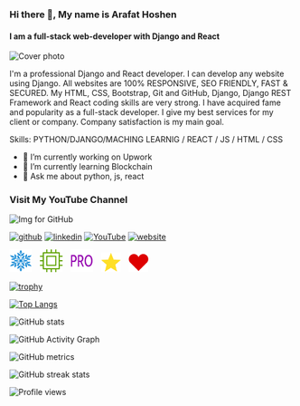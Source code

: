 ### Hi there 👋, My name is Arafat Hoshen
#### I am a full-stack web-developer with Django and React

![Cover photo](https://user-images.githubusercontent.com/74883556/167242233-e63d605e-8cf8-45fd-a247-9b0887ae8102.png)

I'm a professional Django and React developer. I can develop any website using Django. All websites are 100% RESPONSIVE, SEO FRIENDLY, FAST & 
SECURED. My HTML, CSS, Bootstrap, Git and  GitHub, Django, Django REST Framework and React coding skills are very strong. I have acquired fame 
and popularity as a full-stack developer. I give my best services for my client or company. Company satisfaction is my main goal.

Skills: PYTHON/DJANGO/MACHING LEARNIG / REACT / JS / HTML / CSS

- 🔭 I’m currently working on Upwork 
- 🌱 I’m currently learning Blockchain 
- 💬 Ask me about python, js, react 

### Visit My YouTube Channel

![Img for GitHub](https://user-images.githubusercontent.com/74883556/167242297-dd498c36-d318-41d3-b01e-a2a97f70c407.PNG)


[<img src='https://cdn.jsdelivr.net/npm/simple-icons@3.0.1/icons/github.svg' alt='github' height='40'>](https://github.com/arafatHoshen)  [<img src='https://cdn.jsdelivr.net/npm/simple-icons@3.0.1/icons/linkedin.svg' alt='linkedin' height='40'>](https://www.linkedin.com/in/arafat7/)  [<img src='https://cdn.jsdelivr.net/npm/simple-icons@3.0.1/icons/youtube.svg' alt='YouTube' height='40'>](https://www.youtube.com/channel/https://www.youtube.com/channel/UCV6vGLwmJneo7leWpgjVBDA)  [<img src='https://cdn.jsdelivr.net/npm/simple-icons@3.0.1/icons/icloud.svg' alt='website' height='40'>](https://arafathoshen.netlify.app/)  

<a href='https://archiveprogram.github.com/'><img src='https://raw.githubusercontent.com/acervenky/animated-github-badges/master/assets/acbadge.gif' width='40' height='40'></a> <a href='https://docs.github.com/en/developers'><img src='https://raw.githubusercontent.com/acervenky/animated-github-badges/master/assets/devbadge.gif' width='40' height='40'></a> <a href='https://github.com/pricing'><img src='https://raw.githubusercontent.com/acervenky/animated-github-badges/master/assets/pro.gif' width='40' height='40'></a> <a href='https://stars.github.com/'><img src='https://raw.githubusercontent.com/acervenky/animated-github-badges/master/assets/starbadge.gif' width='35' height='35'></a> <a href='https://docs.github.com/en/github/supporting-the-open-source-community-with-github-sponsors'><img src='https://raw.githubusercontent.com/acervenky/animated-github-badges/master/assets/sponsorbadge.gif' width='35' height='35'></a> 

[![trophy](https://github-profile-trophy.vercel.app/?username=arafatHoshen)](https://github.com/ryo-ma/github-profile-trophy)

[![Top Langs](https://github-readme-stats.vercel.app/api/top-langs/?username=arafatHoshen)](https://github.com/anuraghazra/github-readme-stats)

![GitHub stats](https://github-readme-stats.vercel.app/api?username=arafatHoshen&show_icons=true)  

![GitHub Activity Graph](https://activity-graph.herokuapp.com/graph?username=arafatHoshen)  

![GitHub metrics](https://metrics.lecoq.io/arafatHoshen)  

![GitHub streak stats](https://github-readme-streak-stats.herokuapp.com/?user=arafatHoshen)  

![Profile views](https://gpvc.arturio.dev/arafatHoshen)  
